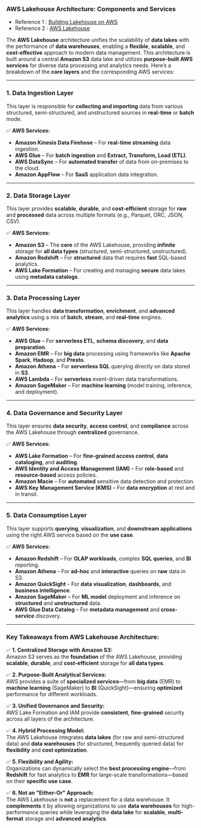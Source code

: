 ### **AWS Lakehouse Architecture: Components and Services**  

* Reference 1 : [Building Lakehouse on AWS](https://aws.amazon.com/blogs/big-data/build-a-lake-house-architecture-on-aws/)
* Reference 2 : [AWS Lakehouse](https://aws.amazon.com/blogs/big-data/harness-the-power-of-your-data-with-aws-analytics/)

The **AWS Lakehouse** architecture unifies the scalability of **data lakes** with the performance of **data warehouses**, enabling a **flexible**, **scalable**, and **cost-effective** approach to modern data management. This architecture is built around a central **Amazon S3** data lake and utilizes **purpose-built AWS services** for diverse data processing and analytics needs. Here’s a breakdown of the **core layers** and the corresponding AWS services:

---

### **1. Data Ingestion Layer**  
This layer is responsible for **collecting and importing** data from various structured, semi-structured, and unstructured sources in **real-time** or **batch** mode.

✅ **AWS Services:**  
- **Amazon Kinesis Data Firehose** – For **real-time streaming** data ingestion.  
- **AWS Glue** – For **batch ingestion** and **Extract, Transform, Load (ETL)**.  
- **AWS DataSync** – For **automated transfer** of data from on-premises to the cloud.  
- **Amazon AppFlow** – For **SaaS** application data integration.

---

### **2. Data Storage Layer**  
This layer provides **scalable**, **durable**, and **cost-efficient** storage for **raw** and **processed** data across multiple formats (e.g., Parquet, ORC, JSON, CSV).

✅ **AWS Services:**  
- **Amazon S3** – The **core** of the AWS Lakehouse, providing **infinite** storage for **all data types** (structured, semi-structured, unstructured).  
- **Amazon Redshift** – For **structured** data that requires **fast** SQL-based analytics.  
- **AWS Lake Formation** – For creating and managing **secure** data lakes using **metadata catalogs**.

---

### **3. Data Processing Layer**  
This layer handles **data transformation**, **enrichment**, and **advanced analytics** using a mix of **batch**, **stream**, and **real-time** engines.

✅ **AWS Services:**  
- **AWS Glue** – For **serverless ETL**, **schema discovery**, and **data preparation**.  
- **Amazon EMR** – For **big data** processing using frameworks like **Apache Spark**, **Hadoop**, and **Presto**.  
- **Amazon Athena** – For **serverless SQL** querying directly on data stored in **S3**.  
- **AWS Lambda** – For **serverless** event-driven data transformations.  
- **Amazon SageMaker** – For **machine learning** (model training, inference, and deployment).

---

### **4. Data Governance and Security Layer**  
This layer ensures **data security**, **access control**, and **compliance** across the AWS Lakehouse through **centralized** governance.

✅ **AWS Services:**  
- **AWS Lake Formation** – For **fine-grained access control**, **data cataloging**, and **auditing**.  
- **AWS Identity and Access Management (IAM)** – For **role-based** and **resource-based** access policies.  
- **Amazon Macie** – For **automated** sensitive data detection and protection.  
- **AWS Key Management Service (KMS)** – For **data encryption** at rest and in transit.

---

### **5. Data Consumption Layer**  
This layer supports **querying**, **visualization**, and **downstream applications** using the right AWS service based on the **use case**.

✅ **AWS Services:**  
- **Amazon Redshift** – For **OLAP workloads**, complex **SQL queries**, and **BI** reporting.  
- **Amazon Athena** – For **ad-hoc** and **interactive** queries on **raw** data in S3.  
- **Amazon QuickSight** – For **data visualization**, **dashboards**, and **business intelligence**.  
- **Amazon SageMaker** – For **ML model** deployment and inference on **structured** and **unstructured** data.  
- **AWS Glue Data Catalog** – For **metadata management** and **cross-service** discovery.

---

### **Key Takeaways from AWS Lakehouse Architecture:**  

✅ **1. Centralized Storage with Amazon S3:**  
Amazon S3 serves as the **foundation** of the AWS Lakehouse, providing **scalable**, **durable**, and **cost-efficient** storage for **all data types**.

✅ **2. Purpose-Built Analytical Services:**  
AWS provides a suite of **specialized services**—from **big data** (EMR) to **machine learning** (SageMaker) to **BI** (QuickSight)—ensuring **optimized** performance for different workloads.

✅ **3. Unified Governance and Security:**  
AWS Lake Formation and IAM provide **consistent**, **fine-grained** security across all layers of the architecture.

✅ **4. Hybrid Processing Model:**  
The AWS Lakehouse integrates **data lakes** (for raw and semi-structured data) and **data warehouses** (for structured, frequently queried data) for **flexibility** and **cost optimization**.

✅ **5. Flexibility and Agility:**  
Organizations can dynamically select the **best processing engine**—from **Redshift** for fast analytics to **EMR** for large-scale transformations—based on their **specific use case**.

✅ **6. Not an "Either-Or" Approach:**  
The AWS Lakehouse is **not** a replacement for a data warehouse. It **complements** it by allowing organizations to use **data warehouses** for high-performance queries while leveraging the **data lake** for **scalable**, **multi-format** storage and **advanced analytics**.
